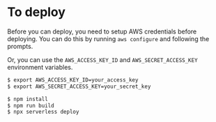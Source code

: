 # To deploy

Before you can deploy, you need to setup AWS credentials before deploying. You can do this by running `aws configure` and following the prompts.

Or, you can use the `AWS_ACCESS_KEY_ID` and `AWS_SECRET_ACCESS_KEY` environment variables.

``` bash
$ export AWS_ACCESS_KEY_ID=your_access_key
$ export AWS_SECRET_ACCESS_KEY=your_secret_key
```


``` bash
$ npm install
$ npm run build
$ npx serverless deploy
```
